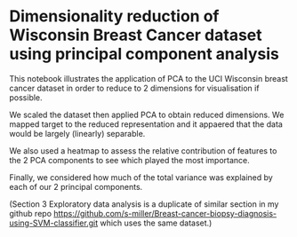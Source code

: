 # Dimensionality reduction of Wisconsin Breast Cancer dataset using principal component analysis

This notebook illustrates the application of PCA to the UCI Wisconsin breast cancer dataset in order to reduce to 2 dimensions for visualisation if possible. 

We scaled the dataset then applied PCA to obtain reduced dimensions.  We mapped target to the reduced representation and it appaered that the data would be largely (linearly) separable.

We also used a heatmap to assess the relative contribution of features to the 2 PCA components to see which played the most importance.

Finally, we considered how much of the total variance was explained by each of our 2 principal components.

(Section 3 Exploratory data analysis is a duplicate of similar section in my github repo https://github.com/s-miller/Breast-cancer-biopsy-diagnosis-using-SVM-classifier.git which uses the same dataset.)
